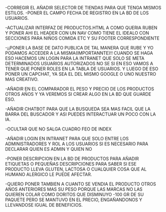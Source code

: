 -CORREGIR EL AÑADIR SELECTOR DE TIENDAS PARA QUE TENGA MISMOS ESTILOS.
-PONER EL CAMPO FECHA DE REGISTRO EN LA BD DE LOS USUARIOS.

-ACTUALIZAR INTERFAZ DE PRODUCTOS.HTML A COMO QUERIA RUBEN Y PONER AHI EL HEADER CON UN NAV COMO TIENE EL IDEALO CON SECCIONES PARA NIÑOS COMIDA ETC Y SU FOOTER CORRESPONDIENTE

-¡¡PONER LA BASE DE DATO PUBLICA DE TAL MANERA QUE RUBE Y YO PODAMOS ACCEDER A LA MISMA(IMPORTANNTE)!! CUANDO SE HAGA ESO HACEMOS UN LOGIN PARA LA INTRANET QUE SOLO SE META DETERMINADOS USUARIOS AUTORIZADOS NO SE SI EN ESO VAMOS A TENER QUE PONER ROLES EN LA TABLA DE USUARIOS. Y LUEGO DE ESO PONER UN CAPCHAT, YA SEA EL DEL MISMO GOOGLE O UNO NUESTRO MAS CREATIVO.

-AÑADIR EN EL COMPARADOR EL PESO Y PRECIO DE LOS PRODUCTOS OTROS AÑOS Y YA VEREMOS SI CREAR ALGO EN LA BD QUE GUARDE ESO.

-AÑADIR CHATBOT PARA QUE LA BUSQUEDA SEA MAS FACIL QUE LA BARRA DEL BUSCADOR Y ASI PUEDES INTERACTUAR UN POCO CON LA IA.

-OCULTAR QUE NO SALGA CUADRO FEO DE INDEX

-AÑADIR LOGIN EN INTRANET PARA QUE SOLO ENTRE LOS ADMINISTRADORES Y ROL A LOS USUARIOS SI ES NECESARIO PARA DECLARAR QUIEN ES ADMIN Y QUIEN NO

-PONER DESCRIPCION EN LA BD DE PRODUCTOS PARA AÑADIR ETIQUETAS O PEQUEÑAS DESCRIPCIONES PARA SABER SI ESE PRODUCTO LLEVA GLUTEN, LACTOSA O CUALQUIER COSA QUE AL HUMANO ALERGICO LE PUEDE AFECTAR.

-QUIERO PONER TAMBIEN A CUANTO SE VENDIA EL PRODUCTO OTROS AÑOS ANTERIORES MAS SU PESO PORQUE LAS MARCAS NO LAS QUIEREN COLAR COMO DORITOS QUE DISMINUYO -100 GR DE SU PAQUETE PERO SE MANTUVO EN EL PRECIO, ENGAÑANDONOS Y LLEVANDOSE IGUAL DE BENEFICIOS.

